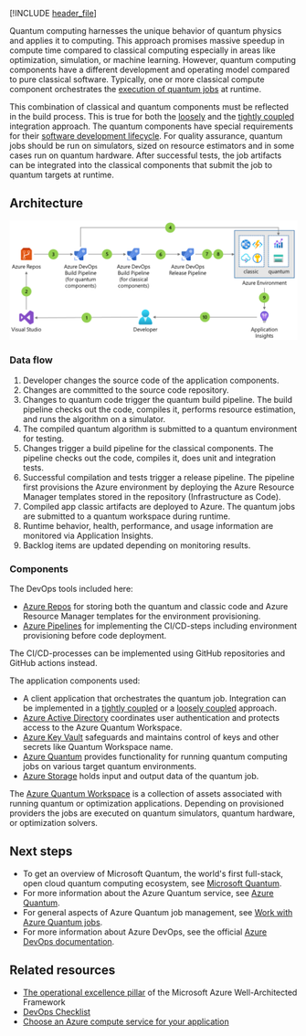 [!INCLUDE [header_file](../../../includes/sol-idea-header.md)]

Quantum computing harnesses the unique behavior of quantum physics and applies it to computing. This approach promises massive speedup in compute time compared to classical computing especially in areas like optimization, simulation, or machine learning. However, quantum computing components have a different development and operating model compared to pure classical software. Typically, one or more classical compute component orchestrates the [execution of quantum jobs](/azure/quantum/how-to-work-with-jobs) at runtime.

This combination of classical and quantum components must be reflected in the build process. This is true for both the [loosely](../../example-scenario/quantum/loosely-coupled-quantum-computing-job.md) and the [tightly coupled](../../example-scenario/quantum/tightly-coupled-quantum-computing-job.md) integration approach. The quantum components have special requirements for their [software development lifecycle](/azure/quantum/overview-what-is-qsharp-and-qdk#what-can-i-do-with-the-qdk). For quality assurance, quantum jobs should be run on simulators, sized on resource estimators and in some cases run on quantum hardware. After successful tests, the job artifacts can be integrated into the classical components that submit the job to quantum targets at runtime.

## Architecture

![Architecture diagram](../media/cicd-for-quantum-computing-jobs.png)

### Data flow

1. Developer changes the source code of the application components.
1. Changes are committed to the source code repository.
1. Changes to quantum code trigger the quantum build pipeline. The build pipeline checks out the code, compiles it, performs resource estimation, and runs the algorithm on a simulator.
1. The compiled quantum algorithm is submitted to a quantum environment for testing.
1. Changes trigger a build pipeline for the classical components. The pipeline checks out the code, compiles it, does unit and integration tests.
1. Successful compilation and tests trigger a release pipeline. The pipeline first provisions the Azure environment by deploying the Azure Resource Manager templates stored in the repository (Infrastructure as Code).
1. Compiled app classic artifacts are deployed to Azure. The quantum jobs are submitted to a quantum workspace during runtime.
1. Runtime behavior, health, performance, and usage information are monitored via Application Insights.
1. Backlog items are updated depending on monitoring results.

### Components

The DevOps tools included here:

* [Azure Repos](/azure/devops/repos/) for storing both the quantum and classic code and Azure Resource Manager templates for the environment provisioning.
* [Azure Pipelines](/azure/devops/pipelines/) for implementing the CI/CD-steps including environment provisioning before code deployment.

The CI/CD-processes can be implemented using GitHub repositories and GitHub actions instead.

The application components used:

* A client application that orchestrates the quantum job. Integration can be implemented in a [tightly coupled](../../example-scenario/quantum/tightly-coupled-quantum-computing-job.md) or a [loosely coupled](../../example-scenario/quantum/loosely-coupled-quantum-computing-job.md) approach.
* [Azure Active Directory](https://azure.microsoft.com/services/active-directory) coordinates user authentication and protects access to the Azure Quantum Workspace.
* [Azure Key Vault](https://azure.microsoft.com/services/key-vault) safeguards and maintains control of keys and other secrets like Quantum Workspace name.
* [Azure Quantum](https://azure.microsoft.com/services/quantum) provides functionality for running quantum computing jobs on various target quantum environments.
* [Azure Storage](https://azure.microsoft.com/services/storage) holds input and output data of the quantum job.

The [Azure Quantum Workspace](/azure/quantum/how-to-create-workspace) is a collection of assets associated with running quantum or optimization applications. Depending on provisioned providers the jobs are executed on quantum simulators, quantum hardware, or optimization solvers.

## Next steps

* To get an overview of Microsoft Quantum, the world's first full-stack, open cloud quantum computing ecosystem, see [Microsoft Quantum](https://azure.microsoft.com/solutions/quantum-computing/).
* For more information about the Azure Quantum service, see [Azure Quantum](https://azure.microsoft.com/services/quantum/).
* For general aspects of Azure Quantum job management, see [Work with Azure Quantum jobs](/azure/quantum/how-to-work-with-jobs).
* For more information about Azure DevOps, see the official [Azure DevOps documentation](/azure/devops/).

## Related resources

* [The operational excellence pillar](../../framework/devops/overview.md) of the Microsoft Azure Well-Architected Framework
* [DevOps Checklist](../../checklist/dev-ops.md)
* [Choose an Azure compute service for your application](../../guide/technology-choices/compute-decision-tree.md)

